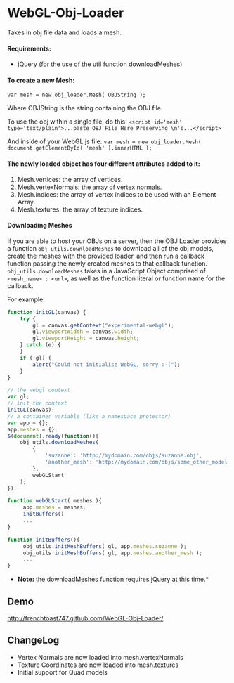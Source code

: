 WebGL-Obj-Loader
================

Takes in obj file data and loads a mesh.

#### Requirements:
* jQuery (for the use of the util function downloadMeshes)

#### To create a new Mesh:

`var mesh = new obj_loader.Mesh( OBJString );`

Where OBJString is the string containing the OBJ file.

To use the obj within a single file, do this:
`<script id='mesh' type='text/plain'>...paste OBJ File Here Preserving \n's...</script>`

And inside of your WebGL js file:
`var mesh = new obj_loader.Mesh( document.getElementById( 'mesh' ).innerHTML );`

#### The newly loaded object has four different attributes added to it:

1. Mesh.vertices: the array of vertices.
2. Mesh.vertexNormals: the array of vertex normals.
3. Mesh.indices: the array of vertex indices to be used with an Element Array.
4. Mesh.textures: the array of texture indices.

#### Downloading Meshes

If you are able to host your OBJs on a server, then the OBJ Loader provides a function `obj_utils.downloadMeshes` to download all of the obj models, create the meshes with the provided loader, and then run a callback function passing the newly created meshes to that callback function. `obj_utils.downloadMeshes` takes in a JavaScript Object comprised of `<mesh_name> : <url>`, as well as the function literal or function name for the callback.

For example:
```javascript
function initGL(canvas) {
    try {
        gl = canvas.getContext("experimental-webgl");
        gl.viewportWidth = canvas.width;
        gl.viewportHeight = canvas.height;
    } catch (e) {
    }
    if (!gl) {
        alert("Could not initialise WebGL, sorry :-(");
    }
}

// the webgl context
var gl;
// init the context
initGL(canvas);
// a container variable (like a namespace protector)
var app = {};
app.meshes = {};
$(document).ready(function(){
    obj_utils.downloadMeshes(
        {
            'suzanne': 'http://mydomain.com/objs/suzanne.obj',
            'another_mesh': 'http://mydomain.com/objs/some_other_model.objs'
        },
        webGLStart
    );
});

function webGLStart( meshes ){
     app.meshes = meshes;
     initBuffers()
     ...
}

function initBuffers(){
     obj_utils.initMeshBuffers( gl, app.meshes.suzanne );
     obj_utils.initMeshBuffers( gl, app.meshes.another_mesh );
     ...
}
```

* **Note:** the downloadMeshes function requires jQuery at this time.*

## Demo
http://frenchtoast747.github.com/WebGL-Obj-Loader/

## ChangeLog
* Vertex Normals are now loaded into mesh.vertexNormals
* Texture Coordinates are now loaded into mesh.textures
* Initial support for Quad models